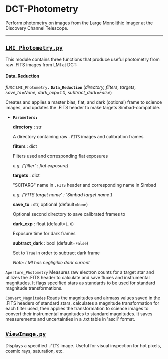 # DCT-Photometry

Perform photometry on images from the Large Monolithic Imager at the Discovery Channel Telescope.

---

## [`LMI_Photometry.py`](LMI_Photometry.py)

This module contains three functions that produce useful photometry from raw .FITS images from LMI at DCT:

#### Data_Reduction

*func* `LMI_Photometry.` **`Data_Reduction`** (*directory, filters, targets, save_to=None, dark_exp=1.0, subtract_dark=False*)

Creates and applies a master bias, flat, and dark (optional) frame to science images, and updates the .FITS header to make targets Simbad-compatible.

* **`Parameters:`**

    **directory** : str
    
    A directory containing raw `.FITS` images and calibration frames
    
    **filters** : dict
    
    Filters used and corresponding flat exposures
    
    *e.g. {'filter' : flat exposure}*
  
    **targets** : dict
    
    "SCITARG" name in `.FITS` header and corresponding name in Simbad
    
    *e.g. {'FITS target name' : 'Simbad target name'}*
            
    **save_to** : str, optional (default=`None`)
    
    Optional second directory to save calibrated frames to
    
    **dark_exp** : float (default=`1.0`)
    
    Exposure time for dark frames
    
    **subtract_dark** : bool (default=`False`)
    
    Set to `True` in order to subtract dark frame
    
    *Note: LMI has negligible dark current*
            
            
            
            
`Aperture_Photometry` 
Measures raw electron counts for a target star and utilizes the .FITS header to calculate and save fluxes and instrumental magnitudes. It flags specified stars as standards to be used for standard magnitude transformations.

`Convert_Magnitudes` 
Reads the magnitudes and airmass values saved in the .FITS headers of standard stars, calculates a magnitude transformation for each filter used, then applies the transformation to science images to convert their instrumental magnitudes to standard magnitudes. It saves measurements and uncertainties in a .txt table in 'ascii' format.


## [`ViewImage.py`](ViewImage.py)

Displays a specified `.FITS` image. Useful for visual inspection for hot pixels, cosmic rays, saturation, etc.
